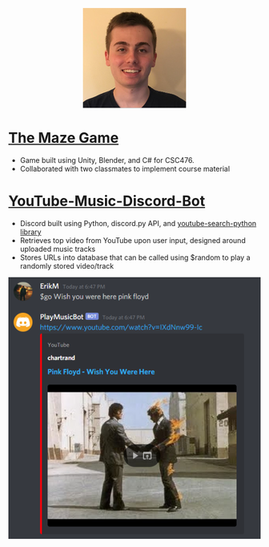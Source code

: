 
<p align="center">
  <img width="206" height="200" src="/Images/ErikMichael.PNG">
</p>





# [The Maze Game](https://play.unity.com/mg/other/the-maze-game)
* Game built using Unity, Blender, and C# for CSC476.
* Collaborated with two classmates to implement course material





# [YouTube-Music-Discord-Bot](https://github.com/ErikM14/Music-Discord-Bot)
* Discord built using Python, discord.py API, and [youtube-search-python library](https://github.com/alexmercerind/youtube-search-python)
* Retrieves top video from YouTube upon user input, designed around uploaded music tracks
* Stores URLs into database that can be called using $random to play a randomly stored video/track

![](/Images/DiscordBotSearch.PNG)
